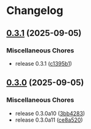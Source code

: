# Changelog

## [0.3.1](https://github.com/b-long/opentdf-python-sdk/compare/otdf-python-proto-v0.3.0...otdf-python-proto-v0.3.1) (2025-09-05)


### Miscellaneous Chores

* release 0.3.1 ([c1395b1](https://github.com/b-long/opentdf-python-sdk/commit/c1395b1ff6bf02ffb24f20e7d45ca0869ae033f5))

## [0.3.0](https://github.com/b-long/opentdf-python-sdk/compare/otdf-python-proto-v0.3.0...otdf-python-proto-v0.3.0) (2025-09-05)


### Miscellaneous Chores

* release 0.3.0a10 ([3bb4283](https://github.com/b-long/opentdf-python-sdk/commit/3bb42837fa9547273023859db48c4e4f69325273))
* release 0.3.0a11 ([ce8a520](https://github.com/b-long/opentdf-python-sdk/commit/ce8a52064969aa5e27876c4454d2e32b42a36f5b))
